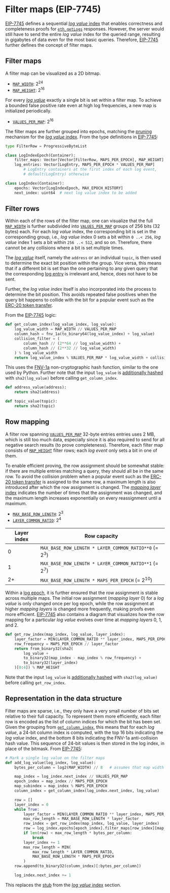 # Filter maps (EIP-7745)

[EIP-7745](https://eips.ethereum.org/EIPS/eip-7745) defines a sequential [_log value_ index](./log-value-index.md) that enables correctness and completeness proofs for [`eth_getLogs`](./event-logs.md#eth_getlogs) responses. However, the server would still have to send the entire _log value_ index for the queried range, resulting in gigabytes of data even for the most basic queries. Therefore, [EIP-7745](https://eips.ethereum.org/EIPS/eip-7745) further defines the concept of filter maps.

## Filter maps

A filter map can be visualized as a 2D bitmap.

- [`MAP_WIDTH`](https://eips.ethereum.org/EIPS/eip-7745#proposed-constants): $2^{24}$
- [`MAP_HEIGHT`](https://eips.ethereum.org/EIPS/eip-7745#proposed-constants): $2^{16}$

For every [_log value_](./log-value-index.md#log-values) exactly a single bit is set within a filter map. To achieve a bounded false positive rate even at high log frequencies, a new map is initialized periodically.

- [`VALUES_PER_MAP`](https://eips.ethereum.org/EIPS/eip-7745#proposed-constants): $2^{16}$

The filter maps are further grouped into epochs, matching the [pruning](./log-value-index.md#pruning) mechanism for the [_log value_ index](./log-value-index.md). From the type definitions in [EIP-7745](https://eips.ethereum.org/EIPS/eip-7745#container-types):

```python
type FilterRow = ProgressiveByteList

class LogIndexEpoch(Container):
    filter_maps: Vector[Vector[FilterRow, MAPS_PER_EPOCH], MAP_HEIGHT]
    log_entries: Vector[LogEntry, MAPS_PER_EPOCH * VALUES_PER_MAP]
        # LogEntry containers at the first index of each log event,
        # default(LogEntry) otherwise

class LogIndex(Container):
    epochs: Vector[LogIndexEpoch, MAX_EPOCH_HISTORY]
    next_index: uint64  # next log value index to be added
```

## Filter rows

Within each of the rows of the filter map, one can visualize that the full [`MAP_WIDTH`](https://eips.ethereum.org/EIPS/eip-7745#proposed-constants) is further subdivided into [`VALUES_PER_MAP`](https://eips.ethereum.org/EIPS/eip-7745#proposed-constants) groups of 256 bits (32 bytes) each. For each _log value_ index, the corresponding bit is set in the corresponding group, i.e., _log value_ index 0 sets a bit within `0 ..< 256`, _log value_ index 1 sets a bit within `256 ..< 512`, and so on. Therefore, there cannot be any collisions where a bit is set multiple times.

The [_log value_](./log-value-index.md#log-values) itself, namely the `address` or an individual `topic`, is then used to determine the exact bit position within the group. Vice versa, this means that if a different bit is set than the one pertaining to any given query that the corresponding [log entry](./log-value-index.md#log-entries) is irrelevant and, hence, does not have to be sent.

Further, the _log value index_ itself is also incorporated into the process to determine the bit position. This avoids repeated false positives when the query bit happens to collide with the bit for a popular event such as the [ERC-20 token transfer](https://eips.ethereum.org/EIPS/eip-20#events).

From the [EIP-7745](https://eips.ethereum.org/EIPS/eip-7745#column-mapping) logic:

```python
def get_column_index(log_value_index, log_value):
    log_value_width = MAP_WIDTH // VALUES_PER_MAP                      # constant
    column_hash = fnv_1a(to_binary64(log_value_index) + log_value)     # 64-bit FNV-1A hash
    collision_filter = (
        column_hash // (2**64 // log_value_width) +
        column_hash // (2**32 // log_value_width)
    ) % log_value_width
    return log_value_index % VALUES_PER_MAP * log_value_width + collision_filter
```

This uses the [FNV-1a](https://en.wikipedia.org/wiki/Fowler–Noll–Vo_hash_function#FNV-1a_hash) non-cryptographic hash function, similar to the one used by Python. Further note that the input `log_value` is [additionally hashed](https://eips.ethereum.org/EIPS/eip-7745#updating-the-log-index) with `sha2(log_value)` before calling `get_column_index`.

```python
def address_value(address):
    return sha2(address)

def topic_value(topic):
    return sha2(topic)
```

## Row mapping

A filter row spanning [`VALUES_PER_MAP`](https://eips.ethereum.org/EIPS/eip-7745#proposed-constants) 32-byte entries entries uses 2 MB, which is still too much data, especially since it is also required to send for all negative search results (to prove completeness). Therefore, each filter map consists of [`MAP_HEIGHT`](https://eips.ethereum.org/EIPS/eip-7745#proposed-constants) filter rows; each _log event_ only sets a bit in one of them.

To enable efficient proving, the row assignment should be somewhat stable: if there are multiple entries matching a query, they should all be in the same row. To avoid the collision problem when a popular event such as the [ERC-20 token transfer](https://eips.ethereum.org/EIPS/eip-20#events) is assigned to the same row, a maximum length is also introduced after which the row assignment is changed. The [_mapping layer_ index](https://eips.ethereum.org/EIPS/eip-7745#epochs-and-mapping-layers) indicates the number of times that the assignment was changed, and the maximum length increases exponentially on every reassignment until a maximum.

- [`MAX_BASE_ROW_LENGTH`](https://eips.ethereum.org/EIPS/eip-7745#proposed-constants): $2^{3}$
- [`LAYER_COMMON_RATIO`](https://eips.ethereum.org/EIPS/eip-7745#proposed-constants): $2^{4}$

| Layer index | Row capacity |
| - | - |
| 0 | `MAX_BASE_ROW_LENGTH * LAYER_COMMON_RATIO**0` (= $2^{3}$) |
| 1 | `MAX_BASE_ROW_LENGTH * LAYER_COMMON_RATIO**1` (= $2^7$) |
| 2+ | `MAX_BASE_ROW_LENGTH * MAPS_PER_EPOCH` (= $2^{10}$) |

Within a [log epoch](./log-value-index.md#pruning), it is further ensured that the row assignment is stable across multiple maps. The initial row assignment (_mapping layer_ 0) for a _log value_ is only changed once per log epoch, while the row assignment at higher _mapping layers_ is changed more frequently, making proofs even more efficient. [EIP-7745](https://eips.ethereum.org/EIPS/eip-7745#row-mapping) also contains a diagram that visualizes how the row mapping for a particular _log value_ evolves over time at _mapping layers_ 0, 1, and 2.

```python
def get_row_index(map_index, log_value, layer_index):
    layer_factor = MIN(LAYER_COMMON_RATIO ** layer_index, MAPS_PER_EPOCH)
    row_frequency = MAPS_PER_EPOCH // layer_factor
    return from_binary32(sha2(
        log_value +
        to_binary32(map_index - map_index % row_frequency) +
        to_binary32(layer_index)
    )[0:4]) % MAP_HEIGHT
```

Note that the input `log_value` is [additionally hashed](https://eips.ethereum.org/EIPS/eip-7745#updating-the-log-index) with `sha2(log_value)` before calling `get_row_index`.

## Representation in the data structure

Filter maps are sparse, i.e., they only have a very small number of bits set relative to their full capacity. To represent them more efficiently, each filter row is encoded as the list of column indices for which the bit has been set. Given the grouping from [`get_column_index`](#filter-rows), this means that for each _log value_, a 24-bit column index is computed, with the top 16 bits indicating the _log value_ index, and the bottom 8 bits indicating the FNV-1a anti-collision hash value. This sequence of 24-bit values is then stored in the log index, in place of the bitmask. From [EIP-7745](https://eips.ethereum.org/EIPS/eip-7745#updating-the-log-index):

```python
# Mark a single log value on the filter maps
def add_log_value(log_index, log_value):
    bytes_per_column = log2(MAP_WIDTH) // 8   # assumes that map width is a power of 256

    map_index = log_index.next_index // VALUES_PER_MAP
    epoch_index = map_index // MAPS_PER_EPOCH
    map_subindex = map_index % MAPS_PER_EPOCH
    column_index = get_column_index(log_index.next_index, log_value)

    row = []
    layer_index = 0
    while True:
        layer_factor = MIN(LAYER_COMMON_RATIO ** layer_index, MAPS_PER_EPOCH)
        max_row_length = MAX_BASE_ROW_LENGTH * layer_factor
        row_index = get_row_index(map_index, log_value, layer_index)
        row = log_index.epochs[epoch_index].filter_maps[row_index][map_subindex]
        if len(row) < max_row_length * bytes_per_column:
            break
        layer_index += 1
        max_row_length = MIN(
            max_row_length * LAYER_COMMON_RATIO,
            MAX_BASE_ROW_LENGTH * MAPS_PER_EPOCH
        )
    row.append(to_binary32(column_index)[:bytes_per_column])

    log_index.next_index += 1
```

This replaces the [stub](./log-value-index.en.md#updating-the-log-index) from the [_log value_ index](./log-value-index.md) section.
